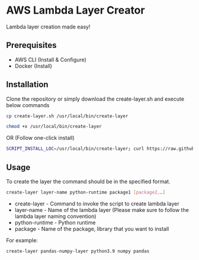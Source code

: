 # AWS Lambda Layer Creator

Lambda layer creation made easy!

## Prerequisites
- AWS CLI (Install & Configure)
- Docker (Install)

## Installation
Clone the repository or simply download the create-layer.sh and execute below commands
```bash
cp create-layer.sh /usr/local/bin/create-layer
```
```bash
chmod +x /usr/local/bin/create-layer
```
OR (Follow one-click install)
```bash
SCRIPT_INSTALL_LOC=/usr/local/bin/create-layer; curl https://raw.githubusercontent.com/srcecde/aws-lambda-layer-creator/main/create-layer.sh > $SCRIPT_INSTALL_LOC; chmod +x $SCRIPT_INSTALL_LOC
```
## Usage
To create the layer the command should be in the specified format.
```bash
create-layer layer-name python-runtime package1 [package2,…]
```
- create-layer - Command to invoke the script to create lambda layer
- layer-name - Name of the lambda layer (Please make sure to follow the lambda layer naming convention)
- python-runtime - Python runtime
- package - Name of the package, library that you want to install

For example:
```bash
create-layer pandas-numpy-layer python3.9 numpy pandas
```

